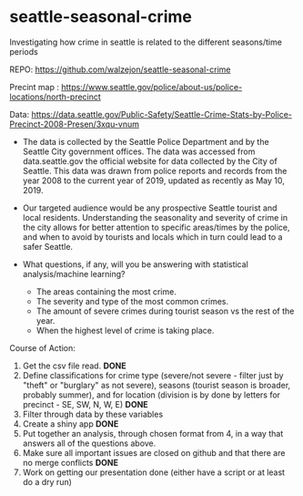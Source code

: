 # seattle-seasonal-crime
Investigating how crime in seattle is related to the different seasons/time periods 


REPO: https://github.com/walzejon/seattle-seasonal-crime 

Precint map : https://www.seattle.gov/police/about-us/police-locations/north-precinct 


Data: https://data.seattle.gov/Public-Safety/Seattle-Crime-Stats-by-Police-Precinct-2008-Presen/3xqu-vnum 

* The data is collected by the Seattle Police Department and by the Seattle City government offices. The data was accessed from data.seattle.gov the official website for data collected by the City of Seattle. This data was drawn from police reports and records from the year 2008 to the current year of 2019, updated as recently as May 10, 2019. 

* Our targeted audience would be any prospective Seattle tourist and local residents. Understanding the seasonality and severity of crime in the city allows for better attention to specific areas/times by the police, and when to avoid by tourists and locals which in turn could lead to a safer Seattle. 

* What questions, if any, will you be answering with statistical analysis/machine learning?
  - The areas containing the most crime. 
  - The severity and type of the most common  crimes. 
  - The amount of severe crimes during tourist season vs the rest of the year. 
  - When the highest level of crime is taking place. 

Course of Action:  
1. Get the csv file read. **DONE**
2. Define classifications for crime type (severe/not severe - filter just by "theft" or "burglary" as not severe), seasons (tourist season is broader, probably summer), and for location (division is by done by letters for precinct - SE, SW, N, W, E)  **DONE**
3. Filter through data by these variables
4. Create a shiny app **DONE**
5. Put together an analysis, through chosen format from 4, in a way that answers all of the questions above.
6. Make sure all important issues are closed on github and that there are no merge conflicts **DONE**
7. Work on getting our presentation done (either have a script or at least do a dry run)
